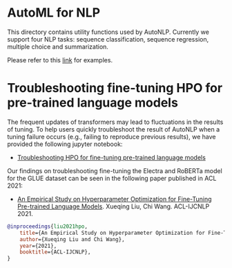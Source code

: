 # AutoML for NLP

This directory contains utility functions used by AutoNLP. Currently we support four NLP tasks: sequence classification, sequence regression, multiple choice and summarization. 

Please refer to this [link](https://microsoft.github.io/FLAML/docs/Examples/AutoML-NLP) for examples.


# Troubleshooting fine-tuning HPO for pre-trained language models

The frequent updates of transformers may lead to fluctuations in the results of tuning. To help users quickly troubleshoot the result of AutoNLP when a tuning failure occurs (e.g., failing to reproduce previous results), we have provided the following jupyter notebook:

* [Troubleshooting HPO for fine-tuning pre-trained language models](https://github.com/microsoft/FLAML/blob/main/notebook/research/acl2021.ipynb)

Our findings on troubleshooting fine-tuning the Electra and RoBERTa model for the GLUE dataset can be seen in the following paper published in ACL 2021:

* [An Empirical Study on Hyperparameter Optimization for Fine-Tuning Pre-trained Language Models](https://arxiv.org/abs/2106.09204). Xueqing Liu, Chi Wang. ACL-IJCNLP 2021.

```bibtex
@inproceedings{liu2021hpo,
    title={An Empirical Study on Hyperparameter Optimization for Fine-Tuning Pre-trained Language Models},
    author={Xueqing Liu and Chi Wang},
    year={2021},
    booktitle={ACL-IJCNLP},
}
```


